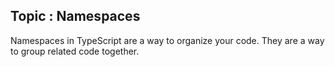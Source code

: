 ## Topic : Namespaces

Namespaces in TypeScript are a way to organize your code. They are a way to group related code together.
